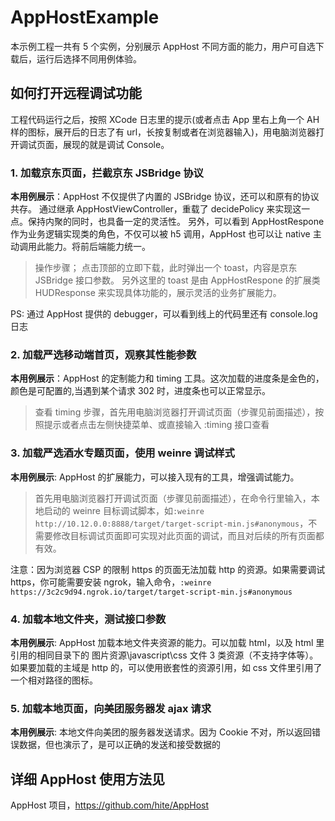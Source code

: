 # AppHostExample

本示例工程一共有 5 个实例，分别展示 AppHost 不同方面的能力，用户可自选下载后，运行后选择不同用例体验。

## 如何打开远程调试功能
工程代码运行之后，按照 XCode 日志里的提示(或者点击 App 里右上角一个 AH 样的图标，展开后的日志了有 url，长按复制或者在浏览器输入)，用电脑浏览器打开调试页面，展现的就是调试 Console。

### 1. 加载京东页面，拦截京东 JSBridge 协议
**本用例展示**：AppHost 不仅提供了内置的 JSBridge 协议，还可以和原有的协议共存。
通过继承 AppHostViewController，重载了 decidePolicy 来实现这一点。保持内聚的同时，也具备一定的灵活性。
另外，可以看到 AppHostRespone 作为业务逻辑实现类的角色，不仅可以被 h5 调用，AppHost 也可以让 native 主动调用此能力。将前后端能力统一。
>操作步骤；
 点击顶部的立即下载，此时弹出一个 toast，内容是京东 JSBridge 接口参数。 另外这里的 toast 是由 AppHostRespone 的扩展类 HUDResponse 来实现具体功能的，展示灵活的业务扩展能力。

PS: 通过 AppHost 提供的 debugger，可以看到线上的代码里还有 console.log 日志
### 2. 加载严选移动端首页，观察其性能参数
**本用例展示**：AppHost 的定制能力和 timing 工具。这次加载的进度条是金色的，颜色是可配置的,当遇到某个请求 302 时，进度条也可以正常显示。
>查看 timing 步骤，首先用电脑浏览器打开调试页面（步骤见前面描述），按照提示或者点击左侧快捷菜单、或直接输入 :timing 接口查看
### 3. 加载严选酒水专题页面，使用 weinre 调试样式
**本用例展示**:  AppHost 的扩展能力，可以接入现有的工具，增强调试能力。
> 首先用电脑浏览器打开调试页面（步骤见前面描述），在命令行里输入，本地启动的 weinre 目标调试脚本，如`:weinre http://10.12.0.0:8888/target/target-script-min.js#anonymous`，不需要修改目标调试页面即可实现对此页面的调试，而且对后续的所有页面都有效。

注意：因为浏览器 CSP 的限制 https 的页面无法加载 http 的资源。如果需要调试 https，你可能需要安装 ngrok，输入命令，`:weinre https://3c2c9d94.ngrok.io/target/target-script-min.js#anonymous`
### 4. 加载本地文件夹，测试接口参数
**本用例展示**:  AppHost 加载本地文件夹资源的能力。可以加载 html，以及 html 里引用的相同目录下的 图片资源\\javascript\\css 文件 3 类资源（不支持字体等）。
如果要加载的主域是 http 的，可以使用嵌套性的资源引用，如 css 文件里引用了一个相对路径的图标。
### 5. 加载本地页面，向美团服务器发 ajax 请求
**本用例展示**: 本地文件向美团的服务器发送请求。因为 Cookie 不对，所以返回错误数据，但也演示了，是可以正确的发送和接受数据的


## 详细 AppHost 使用方法见
AppHost 项目，https://github.com/hite/AppHost
